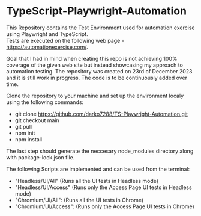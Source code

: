 # TypeScript-Playwright-Automation

This Repository contains the Test Environment used for automation exercise using Playwright and TypeScript. <br />
Tests are executed on the following web page - https://automationexercise.com/.

Goal that I had in mind when creating this repo is not achieving 100% coverage of the given web site but instead showcasing my approach to automation testing.
The repository was created on 23rd of December 2023 and it is still work in progress. The code is to be continuously added over time.

Clone the repository to your machine and set up the environment localy using the following commands:
- git clone https://github.com/darko7288/TS-Playwright-Automation.git
- git checkout main
- git pull
- npm init
- npm install

The last step should generate the neccesary node_modules directory along with package-lock.json file.

The following Scripts are implemented and can be used from the terminal:
- "Headless/UI/All" (Runs all the UI tests in Headless mode)
- "Headless/UI/Access" (Runs only the Access Page UI tests in Headless mode)
- "Chromium/UI/All": (Runs all the UI tests in Chrome)
- "Chromium/UI/Access": (Runs only the Access Page UI tests in Chrome)